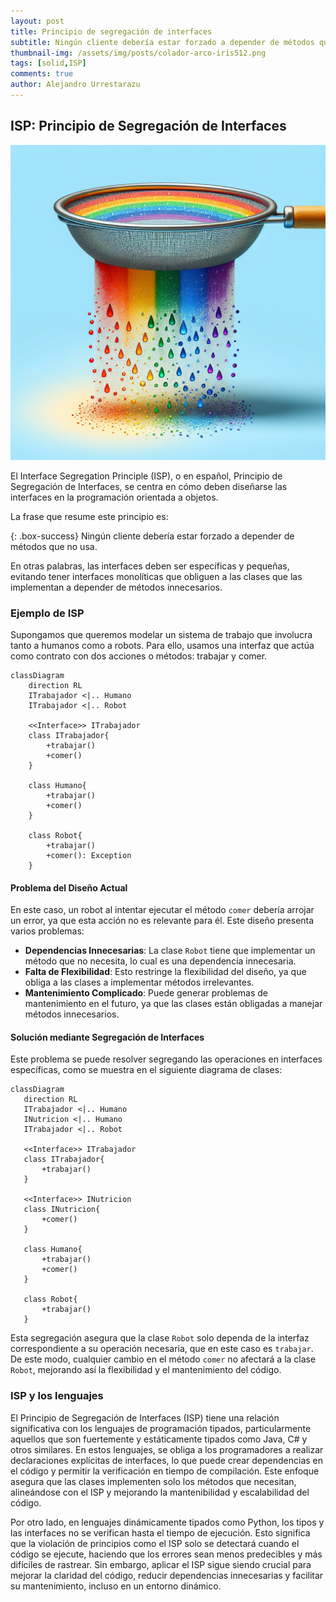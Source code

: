 ```yaml
---
layout: post
title: Principio de segregación de interfaces
subtitle: Ningún cliente debería estar forzado a depender de métodos que no usa.
thumbnail-img: /assets/img/posts/colador-arco-iris512.png
tags: [solid,ISP]
comments: true
author: Alejandro Urrestarazu
---
```


## ISP: Principio de Segregación de Interfaces

![ISP Principio de Segregación de Interfaces](/assets/img/posts/colador-arco-iris.png)

El Interface Segregation Principle (ISP), o en español, Principio de Segregación de Interfaces, se centra en cómo deben diseñarse las interfaces en la programación orientada a objetos.

La frase que resume este principio es:

{: .box-success}
Ningún cliente debería estar forzado a depender de métodos que no usa.

En otras palabras, las interfaces deben ser específicas y pequeñas, evitando tener interfaces monolíticas que obliguen a las clases que las implementan a depender de métodos innecesarios.

### Ejemplo de ISP

Supongamos que queremos modelar un sistema de trabajo que involucra tanto a humanos como a robots. Para ello, usamos una interfaz que actúa como contrato con dos acciones o métodos: trabajar y comer.

```mermaid
classDiagram
    direction RL
    ITrabajador <|.. Humano
    ITrabajador <|.. Robot

    <<Interface>> ITrabajador
    class ITrabajador{
        +trabajar()
        +comer()
    }

    class Humano{
        +trabajar()
        +comer()
    }

    class Robot{
        +trabajar()
        +comer(): Exception
    }
```

#### Problema del Diseño Actual

En este caso, un robot al intentar ejecutar el método `comer` debería arrojar un error, ya que esta acción no es relevante para él. Este diseño presenta varios problemas:
- **Dependencias Innecesarias**: La clase `Robot` tiene que implementar un método que no necesita, lo cual es una dependencia innecesaria.
- **Falta de Flexibilidad**: Esto restringe la flexibilidad del diseño, ya que obliga a las clases a implementar métodos irrelevantes.
- **Mantenimiento Complicado**: Puede generar problemas de mantenimiento en el futuro, ya que las clases están obligadas a manejar métodos innecesarios.


#### Solución mediante Segregación de Interfaces

Este problema se puede resolver segregando las operaciones en interfaces específicas, como se muestra en el siguiente diagrama de clases:


 ```mermaid
classDiagram
    direction RL
    ITrabajador <|.. Humano
    INutricion <|.. Humano
    ITrabajador <|.. Robot

    <<Interface>> ITrabajador
    class ITrabajador{
        +trabajar()
    }

    <<Interface>> INutricion
    class INutricion{
        +comer()
    }

    class Humano{
        +trabajar()
        +comer()
    }

    class Robot{
        +trabajar()
    }
```

Esta segregación asegura que la clase `Robot` solo dependa de la interfaz correspondiente a su operación necesaria, que en este caso es `trabajar`. De este modo, cualquier cambio en el método `comer` no afectará a la clase `Robot`, mejorando así la flexibilidad y el mantenimiento del código.


### ISP y los lenguajes

El Principio de Segregación de Interfaces (ISP) tiene una relación significativa con los lenguajes de programación tipados, particularmente aquellos que son fuertemente y estáticamente tipados como Java, C# y otros similares. 
En estos lenguajes, se obliga a los programadores a realizar declaraciones explícitas de interfaces, lo que puede crear dependencias en el código y permitir la verificación en tiempo de compilación. Este enfoque asegura que las clases implementen solo los métodos que necesitan, alineándose con el ISP y mejorando la mantenibilidad y escalabilidad del código.


Por otro lado, en lenguajes dinámicamente tipados como Python, los tipos y las interfaces no se verifican hasta el tiempo de ejecución. Esto significa que la violación de principios como el ISP solo se detectará cuando el código se ejecute, haciendo que los errores sean menos predecibles y más difíciles de rastrear. 
Sin embargo, aplicar el ISP sigue siendo crucial para mejorar la claridad del código, reducir dependencias innecesarias y facilitar su mantenimiento, incluso en un entorno dinámico.
